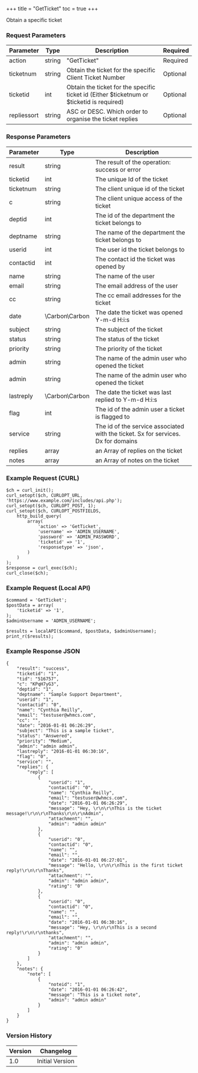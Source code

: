 +++
title = "GetTicket"
toc = true
+++

Obtain a specific ticket

### Request Parameters

| Parameter | Type | Description | Required |
| --------- | ---- | ----------- | -------- |
| action | string | "GetTicket" | Required |
| ticketnum | string | Obtain the ticket for the specific Client Ticket Number | Optional |
| ticketid | int | Obtain the ticket for the specific ticket id (Either $ticketnum or $ticketid is required) | Optional |
| repliessort | string | ASC or DESC. Which order to organise the ticket replies | Optional |

### Response Parameters

| Parameter | Type | Description |
| --------- | ---- | ----------- |
| result | string | The result of the operation: success or error |
| ticketid | int | The unique Id of the ticket |
| ticketnum | string | The client unique id of the ticket |
| c | string | The client unique access of the ticket |
| deptid | int | The id of the department the ticket belongs to |
| deptname | string | The name of the department the ticket belongs to |
| userid | int | The user id the ticket belongs to |
| contactid | int | The contact id the ticket was opened by |
| name | string | The name of the user |
| email | string | The email address of the user |
| cc | string | The cc email addresses for the ticket |
| date | \Carbon\Carbon | The date the ticket was opened Y-m-d H:i:s |
| subject | string | The subject of the ticket |
| status | string | The status of the ticket |
| priority | string | The priority of the ticket |
| admin | string | The name of the admin user who opened the ticket |
| admin | string | The name of the admin user who opened the ticket |
| lastreply | \Carbon\Carbon | The date the ticket was last replied to Y-m-d H:i:s |
| flag | int | The id of the admin user a ticket is flagged to |
| service | string | The id of the service associated with the ticket. Sx for services. Dx for domains |
| replies | array | an Array of replies on the ticket |
| notes | array | an Array of notes on the ticket |


### Example Request (CURL)

```
$ch = curl_init();
curl_setopt($ch, CURLOPT_URL, 'https://www.example.com/includes/api.php');
curl_setopt($ch, CURLOPT_POST, 1);
curl_setopt($ch, CURLOPT_POSTFIELDS,
    http_build_query(
        array(
            'action' => 'GetTicket',
            'username' => 'ADMIN_USERNAME',
            'password' => 'ADMIN_PASSWORD',
            'ticketid' => '1',
            'responsetype' => 'json',
        )
    )
);
$response = curl_exec($ch);
curl_close($ch);
```


### Example Request (Local API)

```
$command = 'GetTicket';
$postData = array(
    'ticketid' => '1',
);
$adminUsername = 'ADMIN_USERNAME';

$results = localAPI($command, $postData, $adminUsername);
print_r($results);
```


### Example Response JSON

```
{
    "result": "success",
    "ticketid": "1",
    "tid": "516757",
    "c": "KPqH7yG3",
    "deptid": "1",
    "deptname": "Sample Support Department",
    "userid": "1",
    "contactid": "0",
    "name": "Cynthia Reilly",
    "email": "testuser@whmcs.com",
    "cc": "",
    "date": "2016-01-01 06:26:29",
    "subject": "This is a sample ticket",
    "status": "Answered",
    "priority": "Medium",
    "admin": "admin admin",
    "lastreply": "2016-01-01 06:30:16",
    "flag": "0",
    "service": "",
    "replies": {
        "reply": [
            {
                "userid": "1",
                "contactid": "0",
                "name": "Cynthia Reilly",
                "email": "testuser@whmcs.com",
                "date": "2016-01-01 06:26:29",
                "message": "Hey, \r\n\r\nThis is the ticket message!\r\n\r\nThanks\r\n\r\nAdmin",
                "attachment": "",
                "admin": "admin admin"
            },
            {
                "userid": "0",
                "contactid": "0",
                "name": "",
                "email": "",
                "date": "2016-01-01 06:27:01",
                "message": "Hello, \r\n\r\nThis is the first ticket reply!\r\n\r\nThanks",
                "attachment": "",
                "admin": "admin admin",
                "rating": "0"
            },
            {
                "userid": "0",
                "contactid": "0",
                "name": "",
                "email": "",
                "date": "2016-01-01 06:30:16",
                "message": "Hey, \r\n\r\nThis is a second reply!\r\n\r\nthanks",
                "attachment": "",
                "admin": "admin admin",
                "rating": "0"
            }
        ]
    },
    "notes": {
        "note": [
            {
                "noteid": "1",
                "date": "2016-01-01 06:26:42",
                "message": "This is a ticket note",
                "admin": "admin admin"
            }
        ]
    }
}
```


### Version History

| Version | Changelog |
| ------- | --------- |
| 1.0 | Initial Version |
